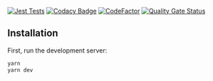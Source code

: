 [![Jest Tests](https://github.com/pooriaset/nextjs-woo/actions/workflows/ci.yml/badge.svg)](https://github.com/pooriaset/nextjs-woo/actions/workflows/ci.yml)
[![Codacy Badge](https://app.codacy.com/project/badge/Grade/44a0c5c74885490cbecbca9fa80d154b)](https://app.codacy.com/gh/pooriaset/nextjs-woo/dashboard?utm_source=gh&utm_medium=referral&utm_content=&utm_campaign=Badge_grade)
[![CodeFactor](https://www.codefactor.io/repository/github/pooriaset/nextjs-woo/badge)](https://www.codefactor.io/repository/github/pooriaset/nextjs-woo)
[![Quality Gate Status](https://sonarcloud.io/api/project_badges/measure?project=pooriaset_nextjs-woo&metric=alert_status)](https://sonarcloud.io/summary/new_code?id=pooriaset_nextjs-woo)

## Installation

First, run the development server:

```bash
yarn
yarn dev
```
